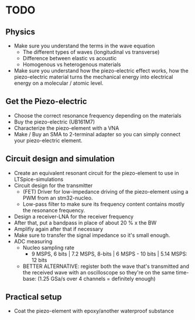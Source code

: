 # TODO

## Physics
- Make sure you understand the terms in the wave equation
	- The different types of waves (longitudinal vs transverse)
	- Difference between elastic vs acoustic
	- Homogenous vs heterogenous materials
- Make sure you understand how the piezo-electric effect works, how the piezo-electric material turns the mechanical energy into electrical energy on a molecular / atomic level.


## Get the Piezo-electric
- Choose the correct resonance frequency depending on the materials
- Buy the piezo-electric (UB161M7)
- Characterize the piezo-element with a VNA
- Make / Buy an SMA to 2-terminal adapter so you can simply connect your piezo-electric element.


## Circuit design and simulation
- Create an equivalent resonant circuit for the piezo-element to use in LTSpice-simulations
- Circuit design for the transmitter
	- (FET) Driver for low-impedance driving of the piezo-element using a PWM from an stm32-nucleo.
	- Low-pass filter to make sure its frequency content contains mostly the resonance frequency.
- Design a receiver-LNA for the receiver frequency
- After that, put a bandpass in place of about 20 % x the BW
- Amplifiy again after that if necessary
- Make sure to transfer the signal impedance so it's small enough.
- ADC measuring
	-  Nucleo sampling rate
		- 9 MSPS, 6 bits | 7.2 MSPS, 8-bits | 6 MSPS - 10 bits | 5.14 MSPS: 12 bits
	- BETTER ALTERNATIVE: register both the wave that's transmitted and the received wave with an oscilloscope so they're on the same time-base: (1.25 GSa/s over 4 channels = definitely enough)


## Practical setup
- Coat the piezo-element with epoxy/another waterproof substance
